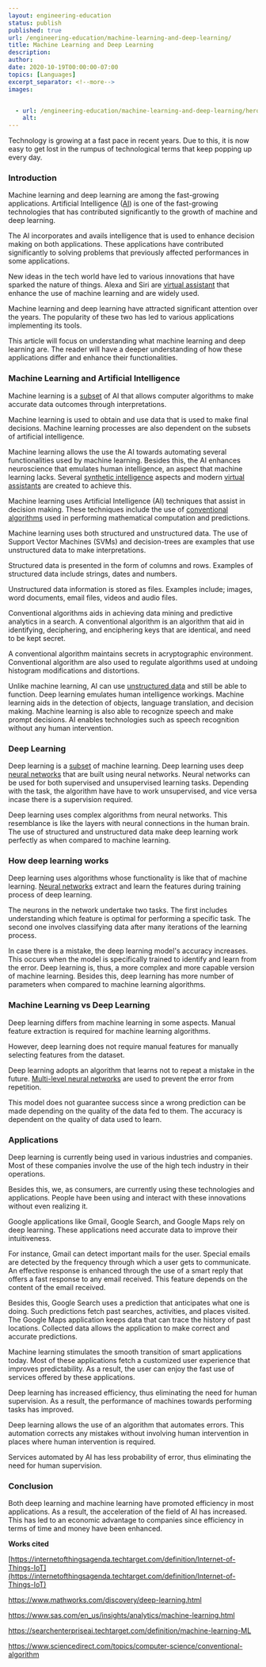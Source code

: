 ```yaml
---
layout: engineering-education
status: publish
published: true
url: /engineering-education/machine-learning-and-deep-learning/
title: Machine Learning and Deep Learning
description:
author:
date: 2020-10-19T00:00:00-07:00
topics: [Languages]
excerpt_separator: <!--more-->
images:


  - url: /engineering-education/machine-learning-and-deep-learning/hero.jpg
    alt:
---
```

Technology is growing at a fast pace in recent years. Due to this, it is now easy to get lost in the rumpus of technological terms that keep popping up every day.
<!--more-->
### Introduction
Machine learning and deep learning are among the fast-growing applications. Artificial Intelligence ([AI](https://www.investopedia.com/terms/a/artificial-intelligence-ai.asp)) is one of the fast-growing technologies that has contributed significantly to the growth of machine and deep learning.

The AI incorporates and avails intelligence that is used to enhance decision making on both applications. These applications have contributed significantly to solving problems that previously affected performances in some applications.  

New ideas in the tech world have led to various innovations that have sparked the nature of things. Alexa and Siri are [virtual assistant](https://www.investopedia.com/terms/v/virtual-assistant.asp) that enhance the use of machine learning and are widely used.

Machine learning and deep learning have attracted significant attention over the years. The popularity of these two has led to various applications implementing its tools.

This article will focus on understanding what machine learning and deep learning are. The reader will have a deeper understanding of how these applications differ and enhance their functionalities.

### Machine Learning and Artificial Intelligence

Machine learning is a [subset](https://en.wikipedia.org/wiki/Subset) of AI that allows computer algorithms to make accurate data outcomes through interpretations.

Machine learning is used to obtain and use data that is used to make final decisions. Machine learning processes are also dependent on the subsets of artificial intelligence.

Machine learning allows the use the AI towards automating several functionalities used by machine learning. Besides this, the AI enhances neuroscience that emulates human intelligence, an aspect that machine learning lacks. Several [synthetic intelligence](https://www.wikiwand.com/en/Synthetic_intelligence) aspects and modern [virtual assistants](https://www.investopedia.com/terms/v/virtual-assistant.asp) are created to achieve this.

Machine learning uses Artificial Intelligence (AI) techniques that assist in decision making. These techniques include the use of [conventional algorithms](http://wiki.cas.mcmaster.ca/index.php/Conventional_Encryption_Algorithms) used in performing mathematical computation and predictions.

 Machine learning uses both structured and unstructured data. The use of Support Vector Machines (SVMs) and decision-trees are examples that use unstructured data to make interpretations.

 Structured data is presented in the form of columns and rows. Examples of structured data include strings, dates and numbers.

  Unstructured data information is stored as files. Examples include; images, word documents, email files, videos and audio files.

Conventional algorithms aids in achieving data mining and predictive analytics in a search. A conventional algorithm is an algorithm that aid in identifying, deciphering, and enciphering keys that are identical, and need to be kept secret. 

A conventional algorithm maintains secrets in acryptographic environment. Conventional algorithm are also used to regulate algorithms used at undoing histogram modifications and distortions. 

Unlike machine learning, AI can use [unstructured data](https://www.datamation.com/big-data/structured-vs-unstructured-data.html) and still be able to function. Deep learning emulates human intelligence workings.
Machine learning aids in the detection of objects, language translation, and decision making. Machine learning is also able to recognize speech and make prompt decisions.
 AI enables technologies such as speech recognition without any human intervention.

### Deep Learning

Deep learning is a [subset](https://en.wikipedia.org/wiki/Subset) of machine learning. Deep learning uses deep [neural networks](https://www.investopedia.com/terms/n/neuralnetwork.asp#:~:text=A%20neural%20network%20is%20a,organic%20or%20artificial%20in%20nature.) that are built using neural networks. Neural networks can be used for both supervised and unsupervised learning tasks. Depending with the task, the algorithm have have to work unsupervised, and vice versa incase there is a supervision required.

Deep learning uses complex algorithms from neural networks. This resemblance is like the layers with neural connections in the human brain.
The use of structured and unstructured data make deep learning work perfectly as when compared to machine learning.

### How deep learning works

Deep learning uses algorithms whose functionality is like that of machine learning. [Neural networks](https://news.mit.edu/2017/explained-neural-networks-deep-learning-0414) extract and learn the features during training process of deep learning.


The neurons in the network undertake two tasks. The first includes understanding which feature is optimal for performing a specific task. The second one involves classifying data after many iterations of the learning process.

 In case there is a mistake, the deep learning model's accuracy increases. This occurs when the model is specifically trained to identify and learn from the error. 
 Deep learning is, thus, a more complex and more capable version of machine learning. Besides this, deep learning has more number of parameters when compared to machine learning algorithms. 

### Machine Learning vs Deep Learning


Deep learning differs from machine learning in some aspects. Manual feature extraction is required for machine learning algorithms.

However, deep learning does not require manual features for manually selecting features from the dataset.

Deep learning adopts an algorithm that learns not to repeat a mistake in the future.  [Multi-level neural networks](https://towardsdatascience.com/multi-layer-neural-networks-with-sigmoid-function-deep-learning-for-rookies-2-bf464f09eb7f?gi=e7b1f9430ac5) are used to prevent the error from repetition.

 This model does not guarantee success since a wrong prediction can be made depending on the quality of the data fed to them. The accuracy is dependent on the quality of data used to learn.

### Applications

Deep learning is currently being used in various industries and companies. Most of these companies involve the use of the high tech industry in their operations.

Besides this, we, as consumers, are currently using these technologies and applications. People have been using and interact with these innovations without even realizing it.

Google applications like Gmail, Google Search, and Google Maps rely on deep learning. These applications need accurate data to improve their intuitiveness.

 For instance, Gmail can detect important mails for the user. Special emails are detected by the frequency through which a user gets to communicate. An effective response is enhanced through the use of a smart reply that offers a fast response to any email received. This feature depends on the content of the email received.

Besides this, Google Search uses a prediction that anticipates what one is doing. Such predictions fetch past searches, activities, and places visited. The Google Maps application keeps data that can trace the history of past locations. Collected data allows the application to make correct and accurate predictions.

Machine learning stimulates the smooth transition of smart applications today. Most of these applications fetch a customized user experience that improves predictability. As a result, the user can enjoy the fast use of services offered by these applications.

Deep learning has increased efficiency, thus eliminating the need for human supervision. As a result, the performance of machines towards performing tasks has improved.

Deep learning allows the use of an algorithm that automates errors. This automation corrects any mistakes without involving human intervention in places where human intervention is required.

 Services automated by AI has less probability of error, thus eliminating the need for human supervision.

### Conclusion
Both deep learning and machine learning have promoted efficiency in most applications. As a result, the acceleration of the field of AI has increased. This has led to an economic advantage to companies since efficiency in terms of time and money have been enhanced.

**Works cited**

[https://internetofthingsagenda.techtarget.com/definition/Internet-of-Things-IoT](https://internetofthingsagenda.techtarget.com/definition/Internet-of-Things-IoT)

https://www.mathworks.com/discovery/deep-learning.html

https://www.sas.com/en_us/insights/analytics/machine-learning.html

https://searchenterpriseai.techtarget.com/definition/machine-learning-ML

https://www.sciencedirect.com/topics/computer-science/conventional-algorithm
